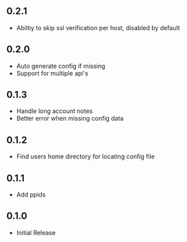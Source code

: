 ## 0.2.1

- Abiltiy to skip ssl verification per host, disabled by default

## 0.2.0

- Auto generate config if missing
- Support for multiple api's

## 0.1.3

- Handle long account notes
- Better error when missing config data

## 0.1.2

- Find users home directory for locating config file

## 0.1.1

- Add ppids

## 0.1.0

- Initial Release

